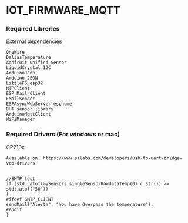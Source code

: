 # IOT_FIRMWARE_MQTT
 
### Required Libreries

External dependencies
```
OneWire
DallasTemperature
Adafruit Unified Sensor
LiquidCrystal_I2C
ArduinoJson
Arduino_JSON
LittleFS_esp32
NTPClient
ESP Mail Client
EMailSender
ESPAsyncWebServer-esphome
DHT sensor library
ArduinoMqttClient
WiFiManager
```

### Required Drivers (For windows or mac)
CP210x 
```
Available on: https://www.silabs.com/developers/usb-to-uart-bridge-vcp-drivers
```

```

//SMTP test
if (std::atof(mySensors.singleSensorRawdataTemp(0).c_str()) >= std::atof("50"))
{
#ifdef SMTP_CLIENT
sendMail("Alerta", "You have Overpass the temperature");
#endif
}

```
